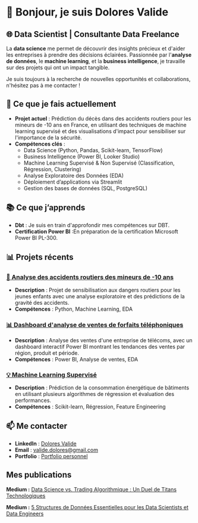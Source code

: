 # 👋 Bonjour, je suis Dolores Valide 

## 🌐 Data Scientist | Consultante Data Freelance

La **data science** me permet de découvrir des insights précieux et d'aider les entreprises à prendre des décisions éclairées. Passionnée par l'**analyse de données**, le **machine learning**, et la **business intelligence**, je travaille sur des projets qui ont un impact tangible.

Je suis toujours à la recherche de nouvelles opportunités et collaborations, n'hésitez pas à me contacter !

## 🚀 Ce que je fais actuellement
- **Projet actuel** : Prédiction du décès dans des accidents routiers pour les mineurs de -10 ans en France, en utilisant des techniques de machine learning supervisé et des visualisations d'impact pour sensibiliser sur l'importance de la sécurité.
- **Compétences clés** : 
  - Data Science (Python, Pandas, Scikit-learn, TensorFlow)
  - Business Intelligence (Power BI, Looker Studio)
  - Machine Learning Supervisé & Non Supervisé (Classification, Régression, Clustering)
  - Analyse Exploratoire des Données (EDA)
  - Déploiement d’applications via Streamlit
  - Gestion des bases de données (SQL, PostgreSQL)

## 📚 Ce que j’apprends
- **Dbt** : Je suis en train d'approfondir mes compétences sur DBT.
- **Certification Power BI** :En préparation de la certification Microsoft Power BI PL-300.

## 📊 Projets récents

### [🔗 Analyse des accidents routiers des mineurs de -10 ans](https://github.com/DValide/Projet_perso_Accidents_routiers_de_mineurs_de_moins_de_10_ans)
- **Description** : Projet de sensibilisation aux dangers routiers pour les jeunes enfants avec une analyse exploratoire et des prédictions de la gravité des accidents.
- **Compétences** : Python, Machine Learning, EDA

### [📊 Dashboard d'analyse de ventes de forfaits téléphoniques](https://github.com/DValide/portfolio)
- **Description** : Analyse des ventes d'une entreprise de télécoms, avec un dashboard interactif Power BI montrant les tendances des ventes par région, produit et période.
- **Compétences** : Power BI, Analyse de ventes, EDA

### [💡 Machine Learning Supervisé](https://github.com/DValide/portfolio)
- **Description** : Prédiction de la consommation énergétique de bâtiments en utilisant plusieurs algorithmes de régression et évaluation des performances.
- **Compétences** : Scikit-learn, Régression, Feature Engineering

## 📫 Me contacter
- **LinkedIn** : [Dolores Valide](https://www.linkedin.com/in/d_valide)
- **Email** : [valide.dolores@gmail.com](mailto:valide.dolores@gmail.com)
- **Portfolio** : [Portfolio personnel](https://dvalide.github.io/Portfolio_2/)

## Mes publications 
**Medium :** [Data Science vs. Trading Algorithmique : Un Duel de Titans Technologiques](https://medium.com/@valide.dolores/data-science-vs-trading-algorithmique-un-duel-de-titans-technologiques-0d6acab938b6) 


**Medium :** [5 Structures de Données Essentielles pour les Data Scientists et Data Engineers](https://medium.com/@valide.dolores/5-structures-de-donn%C3%A9es-essentielles-pour-les-data-scientists-et-data-engineers-fae5509f4b84)

